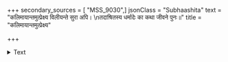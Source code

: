 +++
secondary_sources = [ "MSS_9030",]
jsonClass = "Subhaashita"
text = "कलिमायान्तमुत्प्रेक्ष्य विलीयन्ते सुरा अपि।  \nतदाश्रितस्य धर्मादेः का कथा जीवने पुनः॥"
title = "कलिमायान्तमुत्प्रेक्ष्य"

+++

<details><summary>Text</summary>

कलिमायान्तमुत्प्रेक्ष्य विलीयन्ते सुरा अपि।  
तदाश्रितस्य धर्मादेः का कथा जीवने पुनः॥
</details>
